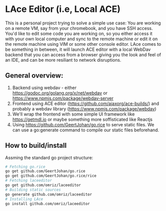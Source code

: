 # LAce Editor (i.e, Local ACE)

This is a personal project trying to solve a simple use case:
You are working on a remote VM, say from your chromebook, and you have SSH
access. You'd like to edit some code you are working on, so you either access it
with your own local computer and sync to the remote machine or edit it on the
remote machine using VIM or some other console editor.
LAce comes to be something in between, it will launch ACE editor with a local
WebDav backend that you can access from a browser giving you the look and feel
of an IDE, and can be more resiliant to network disruptions.

## General overview:
1. Backend using webdav - either https://godoc.org/golang.org/x/net/webdav or https://www.npmjs.com/package/webdav-server
2. Frontend using ACE editor (https://github.com/ajaxorg/ace-builds/) and probably a webdav library (https://www.npmjs.com/package/webdav)
3. We'll wrap the frontend with some simple UI framework like https://getmdl.io or maybe something more soffisticated like Reactjs
4. Using https://github.com/GeertJohan/go.rice to serve static files. We can use a go:generate command to compile our static files beforehand.

## How to build/install
Assming the standard go project structure:
```bash
# Fetching go.rice
go get github.com/GeertJohan/go.rice
go get github.com/GeertJohan/go.rice/rice
# Fetching laceeditor
go get github.com/omriz/laceeditor
# Building static sources
go generate github.com/omriz/laceeditor
# Installing LAce
go install github.com/omriz/laceeditor
```